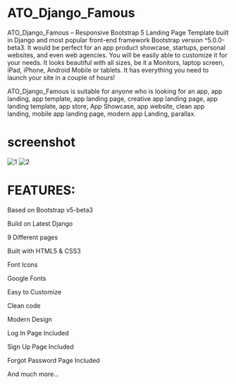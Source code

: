 # ATO_Django_Famous

ATO_Django_Famous – Responsive Bootstrap 5 Landing Page Template built in Django and most popular front-end framework Bootstrap version ^5.0.0-beta3. It would be perfect for an app product showcase, startups, personal websites, and even web agencies. You will be easily able to customize it for your needs. It looks beautiful with all sizes, be it a Monitors, laptop screen, iPad, iPhone, Android Mobile or tablets. It has everything you need to launch your site in a couple of hours!

ATO_Django_Famous is suitable for anyone who is looking for an app, app landing, app template, app landing page, creative app landing page, app landing template, app store, App Showcase, app website, clean app landing, mobile app landing page, modern app Landing, parallax.

# screenshot

![1](https://user-images.githubusercontent.com/89033750/162809342-9693732b-3f98-4a0f-b51f-190d16bcc6b0.png)
![2](https://user-images.githubusercontent.com/89033750/162809363-7fa9c781-d581-4f1c-b571-c3af692134cc.png)

# FEATURES:

Based on Bootstrap v5-beta3

Build on Latest Django

9 Different pages

Built with HTML5 & CSS3

Font Icons

Google Fonts

Easy to Customize

Clean code

Modern Design

Log In Page Included

Sign Up Page Included

Forgot Password Page Included

And much more…
